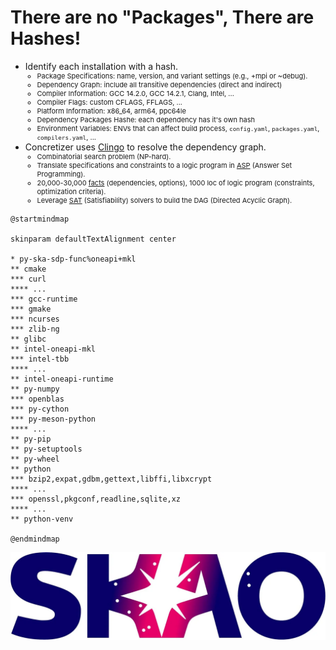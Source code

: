 <h1 text-center> There are no "Packages", There are Hashes!</h1>

<div class="grid grid-cols-2 gap-2 h-49vh">
  <div class="flex flex-col h-full">
    <ul>
    <li>Identify each installation with a hash.
        <ul style="font-size: 11px;">
            <li><span font-semibold>Package Specifications: </span>name, version, and variant settings (e.g., +mpi or ~debug).</li>
            <li><span font-semibold>Dependency Graph: </span>include all transitive dependencies (direct and indirect)</li>
            <li><span font-semibold>Compiler Information: </span>GCC 14.2.0, GCC 14.2.1, Clang, Intel, ...</li>
            <li><span font-semibold>Compiler Flags: </span>custom CFLAGS, FFLAGS, ...</li>
            <li><span font-semibold>Platform Information: </span>x86_64, arm64, ppc64le</li>
            <li><span font-semibold>Dependency Packages Hashe: </span>each dependency has it's own hash</li>
            <li><span font-semibold>Environment Variables: </span>ENVs that can affect build process, <code>config.yaml</code>, <code>packages.yaml</code>, <code>compilers.yaml</code>, ...</li>
        </ul>
    </li>
    <li v-click>Concretizer uses <a href="https://potassco.org/clingo/" target="_blank">Clingo</a> to resolve the dependency graph.
        <ul style="font-size: 11px;">
            <li>Combinatorial search problem (NP-hard).</li>
            <li>Translate specifications and constraints to a logic program in <a href="https://potassco.org/" target="_blank">ASP</a> (Answer Set Programming).</li>
            <li>20,000-30,000 <a href="https://www.trex-coe.eu/sites/default/files/TREX%20Build-systems%20Hackathon%20-%20Nov%202021/TREX%20-%20Spack%20presentation.pdf" target="_blank">facts</a>
            (dependencies, options), 1000 loc of logic program (constraints, optimization criteria).</li>
            <li>Leverage <a href="https://www.imn.htwk-leipzig.de/~waldmann/etc/untutorial/asp/" taget="_blank">SAT</a> (Satisfiability) solvers to build the DAG (Directed Acyclic Graph).</li>
        </ul>
    </li>
    </ul>
  </div>

  <div v-after class="flex flex-col h-full">

```plantuml {scale: 0.90}
@startmindmap

skinparam defaultTextAlignment center

* py-ska-sdp-func%oneapi+mkl
** cmake
*** curl
**** ...
*** gcc-runtime
*** gmake
*** ncurses
*** zlib-ng
** glibc
** intel-oneapi-mkl
*** intel-tbb
**** ...
** intel-oneapi-runtime
** py-numpy
*** openblas
*** py-cython
*** py-meson-python
**** ...
** py-pip
** py-setuptools
** py-wheel
** python
*** bzip2,expat,gdbm,gettext,libffi,libxcrypt
**** ...
*** openssl,pkgconf,readline,sqlite,xz
**** ...
** python-venv

@endmindmap
```
  </div>

</div>

<div class="fixed bottom-2 right-4">
  <img src="../images/skao_logo.webp" alt="SKAO Logo" class="w-12 h-4">
</div>
